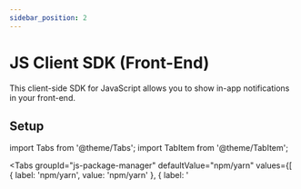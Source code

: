 ```yaml
---
sidebar_position: 2
---
```


# JS Client SDK (Front-End)

This client-side SDK for JavaScript allows you to show in-app notifications in your front-end.

## Setup

import Tabs from '@theme/Tabs';
import TabItem from '@theme/TabItem';

<Tabs
groupId="js-package-manager"
defaultValue="npm/yarn"
values={[
{ label: 'npm/yarn', value: 'npm/yarn' },
{ label: '<script>', value: 'script' }
]
}>
<TabItem value="npm/yarn">

```js
/* 1. Install using npm or yarn:
  npm install notificationapi-js-client-sdk
  yarn add notificationapi-js-client-sdk
*/

// 2. import or require:
import NotificationAPI from 'notificationapi-js-client-sdk';
const NotificationAPI = require('notificationapi-js-client-sdk').default;
```

</TabItem>
<TabItem value="script">

```html
<script src="https://unpkg.com/notificationapi-js-client-sdk/dist/notificationapi-js-client-sdk.js"></script>
```

</TabItem>
</Tabs>

## Usage

The example below creates a NotificationAPI widget that automatically connects to our servers and pulls the notifications for the user.

```js
new NotificationAPI({
  root: 'parentDivID',
  clientId: YOU_CLIENT_ID,
  userId: USER_ID
});
```

![Sample](https://github.com/notificationapi-com/notificationapi-js-client-sdk/blob/master/sample/popup.gif?raw=true)

### Configuration Parameters:

- `root` (string): The ID of the HTML element that will contain the NotificationAPI widget. Ideally an empty div.

- `clientId` (string): Your NotificationAPI account clientId, which you can get from [here](https://app.notificationapi.com/environments).

- `userId` (string): The ID of the user in your system. Same as the user ID used to trigger notifications in the server-side SDK.

- `popupPosition` (string/optional): The position of the notifications popup relative to the button. Valid options: topLeft, topRight, bottomLeft, bottomRight, leftTop, leftBottom, rightTop, rightBottom. Default: RightBottom.

- `inline` (boolean/optional): whether to render a notification bell button that opens a popup, or to directly render the notifications as a list. Default: false.

Warning: Each instantiation will create a new instance of this widget, thus for performance reason it is recommended to only run it once, e.g. after page load. React users should read below.

## With React.js

React's state management and re-rendering causes this widget to be destroyed and re-initialized with every state change. To avoid this issue, place the initialization and the root element in a "memo"-ized React component. Example:

<Tabs
defaultValue="NotificationAPIComponent.js"
values={[
{ label: 'NotificationAPIComponent.js', value: 'NotificationAPIComponent.js', },
{ label: 'App.js', value: 'App.js' }
]
}>
<TabItem value="NotificationAPIComponent.js">

```jsx
import NotificationAPI from 'notificationapi-js-client-sdk';
import { PopupPosition } from 'notificationapi-js-client-sdk/lib/interfaces';
import React, { memo, useEffect } from 'react';

const NotificationAPIComponent = memo((props) => {
  useEffect(() => {
    new NotificationAPI({
      root: 'container',
      clientId: YOUR_CLIENT_ID,
      userId: props.userId,
      popupPosition: PopupPosition.BottomLeft
    });
  });

  return <div id="container"></div>;
});

export default NotificationAPIComponent;
```

</TabItem>
<TabItem value="App.js">

```jsx
import NotificationAPIComponent from './NotificationAPIComponent';

function App() {
  return (
    <div>
      <NotificationAPIComponent userId="USER_ID" />
      <div> ... </div>
    </div>
  );
}

export default App;
```

</TabItem>
</Tabs>

## Secure Mode

Front-end code is observable and mutable by end-users and malicious actors can take advantage this. For example, someone can impersonate another user on your website's chat tool or NotificationAPI by passing in different parameters to the library. Secure Mode makes our front-end SDK secure against this threat.

### Step by Step:

1. Back-end: hash the userId using your client secret. Send the hashed userId to your front-end, for example from an API right after the page loads:

<Tabs
defaultValue="Node.js"
values={[
{ label: 'Node.js', value: 'Node.js', },
{ label: 'Python', value: 'Python' }
]
}>
<TabItem value="Node.js">

```jsx
const hashedUserId = require('crypto') // crypto is part of nodejs
  .createHmac('sha256', 'YOUR_CLIENT_SECRET')
  .update('ACTUAL_USER_ID')
  .digest('base64');
```

</TabItem>
<TabItem value="Python">

```py
import hmac
import hashlib
import base64
hashedUserId = base64.b64encode(hmac.new( 'YOUR_CLIENT_SECRET'.encode('utf-8'),
            'ACTUAL_USER_ID'.encode('utf-8'),
             hashlib.sha256).digest())
```

</TabItem>
</Tabs>
2. Front-end: pass the hashed userId to the NotificationAPI SDK:
<Tabs
defaultValue="Javascript"
values={[
{ label: 'Javascript', value: 'Javascript', },
{ label: 'Typescript', value: 'Typescript' }
]
}>
<TabItem value="Javascript">

```jsx
new NotificationAPI({
  root: '...',
  clientId: '...',
  userId: 'ACTUAL_USER_ID',
  userIdHash: 'HASHED_USER_ID',
  popupPosition: PopupPosition.BottomLeft
});
```

</TabItem>
<TabItem value="Typescript">

```jsx
new NotificationAPI({
  root: '...',
  clientId: '...',
  userId: 'ACTUAL_USER_ID',
  userIdHash: 'HASHED_USER_ID',
  popupPosition: PopupPosition.BottomLeft
});
```

</TabItem>
</Tabs>
3. Enable secure mode in your account settings. When our SDK starts, it sends both the userId and hashed userId to our servers and we compare the values to ensure the userId and its hash match, indicating userId has not been tampered.
